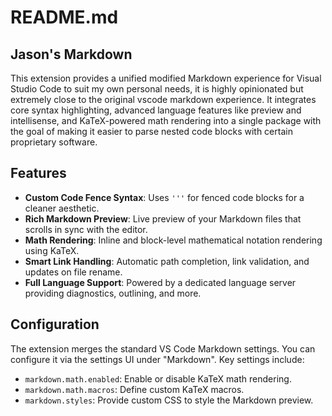# README.md

## Jason's Markdown

This extension provides a unified modified Markdown experience for Visual Studio Code to suit my own personal needs, it is highly opinionated but extremely close to the original vscode markdown experience. It integrates core syntax highlighting, advanced language features like preview and intellisense, and KaTeX-powered math rendering into a single package with the goal of making it easier to parse nested code blocks with certain proprietary software.

## Features

* **Custom Code Fence Syntax**: Uses `'''` for fenced code blocks for a cleaner aesthetic.
* **Rich Markdown Preview**: Live preview of your Markdown files that scrolls in sync with the editor.
* **Math Rendering**: Inline and block-level mathematical notation rendering using KaTeX.
* **Smart Link Handling**: Automatic path completion, link validation, and updates on file rename.
* **Full Language Support**: Powered by a dedicated language server providing diagnostics, outlining, and more.

## Configuration

The extension merges the standard VS Code Markdown settings. You can configure it via the settings UI under "Markdown". Key settings include:

* `markdown.math.enabled`: Enable or disable KaTeX math rendering.
* `markdown.math.macros`: Define custom KaTeX macros.
* `markdown.styles`: Provide custom CSS to style the Markdown preview.

